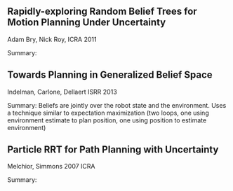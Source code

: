 Rapidly-exploring Random Belief Trees for Motion Planning Under Uncertainty
---------------------------------------------------------------------------

Adam Bry, Nick Roy, ICRA 2011

Summary:


Towards Planning in Generalized Belief Space
--------------------------------------------

Indelman, Carlone, Dellaert ISRR 2013

Summary: Beliefs are jointly over the robot state and the environment. Uses a
technique similar to expectation maximization (two loops, one using environment
estimate to plan position, one using position to estimate environment)

Particle RRT for Path Planning with Uncertainty
-----------------------------------------------

Melchior, Simmons 2007 ICRA

Summary:
